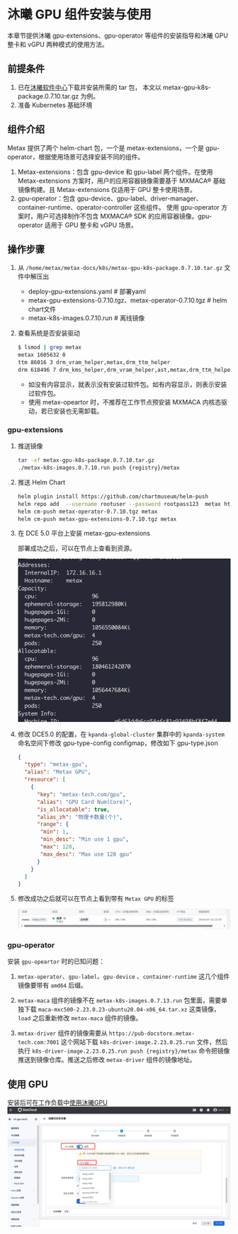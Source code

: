 # 沐曦 GPU 组件安装与使用

本章节提供沐曦 gpu-extensions、gpu-operator 等组件的安装指导和沐曦 GPU 整卡和 vGPU 两种模式的使用方法。

## 前提条件

1. 已在[沐曦软件中心](https://sw-download.metax-tech.com/software-list)下载并安装所需的 tar 包，
   本文以 metax-gpu-k8s-package.0.7.10.tar.gz 为例。
1. 准备 Kubernetes 基础环境

## 组件介绍

Metax 提供了两个 helm-chart 包，一个是 metax-extensions，一个是 gpu-operator，根据使用场景可选择安装不同的组件。

1. Metax-extensions：包含 gpu-device 和 gpu-label 两个组件。在使用 Metax-extensions 方案时，用户的应用容器镜像需要基于 MXMACA® 基础镜像构建。且 Metax-extensions 仅适用于 GPU 整卡使用场景。
2. gpu-operator：包含 gpu-device、gpu-label、driver-manager、container-runtime、operator-controller 这些组件。
   使用 gpu-operator 方案时，用户可选择制作不包含 MXMACA® SDK 的应用容器镜像。gpu-operator 适用于 GPU 整卡和 vGPU 场景。

## 操作步骤

1. 从 `/home/metax/metax-docs/k8s/metax-gpu-k8s-package.0.7.10.tar.gz` 文件中解压出
  
    - deploy-gpu-extensions.yaml # 部署yaml 
    - metax-gpu-extensions-0.7.10.tgz、metax-operator-0.7.10.tgz # helm chart文件
    - metax-k8s-images.0.7.10.run # 离线镜像

2. 查看系统是否安装驱动

    ```bash
    $ lsmod | grep metax 
    metax 1605632 0 
    ttm 86016 3 drm_vram_helper,metax,drm_ttm_helper 
    drm 618496 7 drm_kms_helper,drm_vram_helper,ast,metax,drm_ttm_helper,ttm
    ```

    - 如没有内容显示，就表示没有安装过软件包。如有内容显示，则表示安装过软件包。
    - 使用 metax-opeartor 时，不推荐在工作节点预安装 MXMACA 内核态驱动，若已安装也无需卸载。

### gpu-extensions

1. 推送镜像
  
    ```bash
    tar -xf metax-gpu-k8s-package.0.7.10.tar.gz
    ./metax-k8s-images.0.7.10.run push {registry}/metax
    ```

2. 推送 Helm Chart
  
    ```bash
    helm plugin install https://github.com/chartmuseum/helm-push
    helm repo add  --username rootuser --password rootpass123  metax http://172.16.16.5:8081
    helm cm-push metax-operator-0.7.10.tgz metax
    helm cm-push metax-gpu-extensions-0.7.10.tgz metax
    ```

3. 在 DCE 5.0 平台上安装 metax-gpu-extensions
  
    部署成功之后，可以在节点上查看到资源。

    ![查看资源](../images/metax-node.png)

  
4. 修改 DCE5.0 的配置，在 `kpanda-global-cluster` 集群中的 `kpanda-system` 命名空间下修改 gpu-type-config configmap，修改如下 gpu-type.json

    ```json
    {  
      "type": "metax-gpu",  
      "alias": "Metax GPU",  
      "resource": [  
        {  
          "key": "metax-tech.com/gpu",  
          "alias": "GPU Card Num(Core)",  
          "is_allocatable": true,  
          "alias_zh": "物理卡数量(个)",  
          "range": {  
           "min": 1,  
           "min_desc": "Min use 1 gpu",  
           "max": 128,  
           "max_desc": "Max use 128 gpu"  
          }  
        }  
      ]  
    }
    ```

5. 修改成功之后就可以在节点上看到带有 `Metax GPU` 的标签
  
    ![metax节点标签](../images/metax-node1.png)

### gpu-operator

安装 `gpu-opeartor` 时的已知问题：

1. `metax-operator`、`gpu-label`、`gpu-device` 、`container-runtime` 这几个组件镜像要带有 `amd64` 后缀。
  
2. `metax-maca` 组件的镜像不在 `metax-k8s-images.0.7.13.run` 包里面，需要单独下载 `maca-mxc500-2.23.0.23-ubuntu20.04-x86_64.tar.xz` 这类镜像，`load` 之后重新修改 `metax-maca` 组件的镜像。
  
3. `metax-driver` 组件的镜像需要从 `https://pub-docstore.metax-tech.com:7001` 这个网站下载 `k8s-driver-image.2.23.0.25.run` 文件，然后执行 `k8s-driver-image.2.23.0.25.run push {registry}/metax` 命令把镜像推送到镜像仓库。推送之后修改 `metax-driver` 组件的镜像地址。
  

## 使用 GPU
安装后可在工作负载中[使用沐曦GPU](https://docs.daocloud.io/kpanda/user-guide/workloads/create-deployment/#_5)
 ![使用GPU](../images/metax-use.png)



